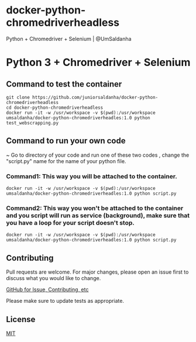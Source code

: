 # docker-python-chromedriverheadless
Python + Chromedriver + Selenium | @UmSaldanha
# Python 3 + Chromedriver + Selenium

##   Command to test the container
```
git clone https://github.com/juniorsaldanha/docker-python-chromedriverheadless
cd docker-python-chromedriverheadless
docker run -it -w /usr/workspace -v $(pwd):/usr/workspace umsaldanha/docker-python-chromedriverheadles:1.0 python test_webscrapping.py
```
## Command to run your own code
~ Go to directory of your code and run one of these two codes , change the "script.py" name for the name of your python file. 
### Command1: This way you will be attached to the container.
```docker run -it -w /usr/workspace -v $(pwd):/usr/workspace umsaldanha/docker-python-chromedriverheadles:1.0 python script.py```
### Command2: This way you won't be attached to the container and you script will run as service (background), make sure that you have a loop for your script doesn't stop.
```docker run -it -w /usr/workspace -v $(pwd):/usr/workspace umsaldanha/docker-python-chromedriverheadles:1.0 python script.py```


## Contributing
Pull requests are welcome. For major changes, please open an issue first to discuss what you would like to change.

[GitHub for Issue, Contributing, etc](https://github.com/juniorsaldanha/docker-python-chromedriverheadless)

Please make sure to update tests as appropriate.

## License
[MIT](https://choosealicense.com/licenses/mit/)
